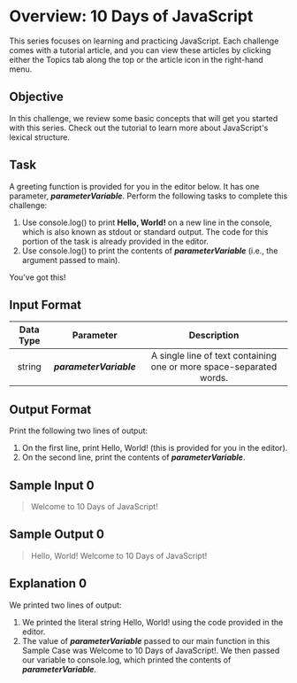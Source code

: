 # Overview: 10 Days of JavaScript
This series focuses on learning and practicing JavaScript. Each challenge comes with a tutorial article, and you can view these articles by clicking either the Topics tab along the top or the article icon in the right-hand menu.

## Objective
In this challenge, we review some basic concepts that will get you started with this series. Check out the tutorial to learn more about JavaScript's lexical structure.

## Task
A greeting function is provided for you in the editor below. It has one parameter, ***parameterVariable***. Perform the following tasks to complete this challenge:

1. Use console.log() to print **Hello, World!** on a new line in the console, which is also known as stdout or standard output. The code for this portion of the task is already provided in the editor.
2. Use console.log() to print the contents of ***parameterVariable***  (i.e., the argument passed to main).

You've got this!

## Input Format

| Data Type | Parameter | Description |
|:-----------:|:------------:|:--------------:|
| string        | ***parameterVariable*** | A single line of text containing one or more space-separated words. |

## Output Format
Print the following two lines of output:
1. On the first line, print Hello, World! (this is provided for you in the editor).
2. On the second line, print the contents of ***parameterVariable***.

## Sample Input 0
>Welcome to 10 Days of JavaScript!

## Sample Output 0
>Hello, World!
>Welcome to 10 Days of JavaScript!

## Explanation 0
We printed two lines of output:
1. We printed the literal string Hello, World! using the code provided in the editor.
2. The value of  ***parameterVariable*** passed to our main function in this Sample Case was Welcome to 10 Days of JavaScript!. We then passed our variable to console.log, which printed the contents of ***parameterVariable***.
